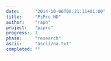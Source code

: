 ```yaml
---
date:      "2014-10-06T08:21:11+01:00"
title:     "PiPro HD"
author:    "raph"
project:   "pipro"
progress:  1
phase:     "research"
ascii:     "ascii/na.txt"
completed: ""
---
```

